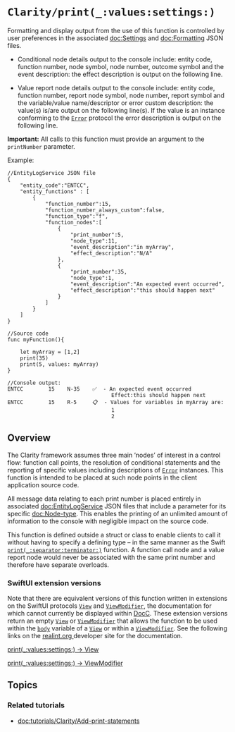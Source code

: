 # ``Clarity/print(_:values:settings:)``



Formatting and display output from the use of this function is controlled by user preferences in the associated <doc:Settings> and <doc:Formatting> JSON files.

- Conditional node details output to the console include: entity code, function number, node symbol, node number, outcome symbol and the event description: the effect description is output on the following line.

- Value report node details output to the console include: entity code, function number, report node symbol, node number, report symbol and the variable/value name/descriptor or error custom description: the value(s) is/are output on the following line(s). If the value is an instance conforming to the [`Error`]( https://developer.apple.com/documentation/swift/error) protocol the error description is output on the following line.

**Important:**
 All calls to this function must provide an argument to the `printNumber` parameter.




Example:
````
//EntityLogService JSON file
{
    "entity_code":"ENTCC",
    "entity_functions" : [
        {
            "function_number":15,
            "function_number_always_custom":false,
            "function_type":"f",
            "function_nodes":[
                {
                    "print_number":5,
                    "node_type":11,
                    "event_description":"in myArray",
                    "effect_description":"N/A"
                },
                {
                    "print_number":35,
                    "node_type":1,
                    "event_description":"An expected event occurred",
                    "effect_description":"this should happen next"
                }
            ]
        }
    ]
}

//Source code
func myFunction(){

    let myArray = [1,2]
    print(35)
    print(5, values: myArray)
}

//Console output:
ENTCC        15    N-35    ✅  - An expected event occurred
                                 Effect:this should happen next
ENTCC        15    R-5     📋  - Values for variables in myArray are:
                                 1
                                 2
````

## Overview
The Clarity framework assumes three main ‘nodes’ of interest in a control flow: function call points, the resolution of conditional statements and the reporting of specific values including descriptions of [`Error`]( https://developer.apple.com/documentation/swift/error) instances. This function is intended to be placed at such node points in the client application source code.

All message data relating to each print number is placed entirely in associated <doc:EntityLogService> JSON files that include a parameter for its specific <doc:Node-type>. This enables the printing of an unlimited amount of information to the console with negligible impact on the source code.

This function is defined outside a struct or class to enable clients to call it without having to specify a defining type – in the same manner as the Swift [`print(_:separator:terminator:)`](https://developer.apple.com/documentation/swift/1541053-print) function. A function call node and a value report node would never be associated with the same print number and therefore have separate overloads.

### SwiftUI extension versions
Note that there are equivalent versions of this function written in extensions on the SwiftUI protocols [`View`](https://developer.apple.com/documentation/swiftui/view) and [`ViewModifier`](https://developer.apple.com/documentation/swiftui/viewmodifier), the documentation for which cannot currently be displayed within [DocC](https://developer.apple.com/documentation/docc). These extension versions return an empty [`View`](https://developer.apple.com/documentation/swiftui/view) or [`ViewModifier`](https://developer.apple.com/documentation/swiftui/viewmodifier) that allows the function to be used within the [`body`](https://developer.apple.com/documentation/swiftui/view/body-swift.property)  variable of a [`View`](https://developer.apple.com/documentation/swiftui/view) or within a [`ViewModifier`](https://developer.apple.com/documentation/swiftui/viewmodifier). See the following links on the [realint.org ](https://realint.org/claritydevdocs/index.html) developer site for the documentation.



[print(_:values:settings:) -> View ](https://realint.org/claritydevdocs/Extensions/View.html#/s:7SwiftUI4ViewP7ClarityE5print_6values8settingsQrSi_ypSgAD22SettingsManagerServiceVSgtF)

[print(_:values:settings:) -> ViewModifier](https://realint.org/claritydevdocs/Extensions/ViewModifier.html#/s:7SwiftUI12ViewModifierP7ClarityE5print_6values8settingsQrSi_ypSgAD22SettingsManagerServiceVSgtF)


## Topics


### Related tutorials
- <doc:tutorials/Clarity/Add-print-statements>




